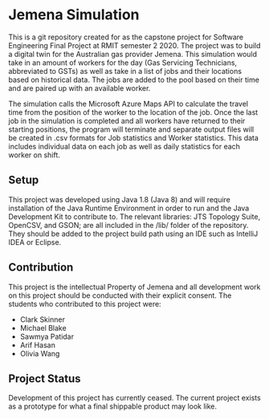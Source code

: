 # Jemena Simulation
This is a git repository created for as the capstone project for Software Engineering Final Project at RMIT semester 2 2020. The project was to build a digital twin
for the Australian gas provider Jemena. This simulation would take in an amount of workers for the day (Gas Servicing Technicians, 
abbreviated to GSTs) as well as take in a list of jobs and their locations based on historical data. The jobs are added to the pool based on their time and are paired
up with an available worker. 

The simulation calls the Microsoft Azure Maps API to calculate the travel time from the position of the worker to the location of the job.
Once the last job in the simulation is completed and all workers have returned to their starting positions, the program will terminate and separate output files will be
created in .csv formats for Job statistics and Worker statistics. This data includes individual data on each job as well as daily statistics for each worker on shift.

## Setup
This project was developed using Java 1.8 (Java 8) and will require installation of the Java Runtime Environment in order to run
and the Java Development Kit to contribute to. The relevant libraries: JTS Topology Suite, OpenCSV, and GSON; are all included in 
the /lib/ folder of the repository. They should be added to the project build path using an IDE such as IntelliJ IDEA or Eclipse.

## Contribution
This project is the intellectual Property of Jemena and all development work on this project should be conducted with their explicit consent.
The students who contributed to this project were:
* Clark Skinner
* Michael Blake
* Sawmya Patidar
* Arif Hasan
* Olivia Wang

## Project Status
Development of this project has currently ceased. The current project exists as a prototype for what a final shippable product may look like.



